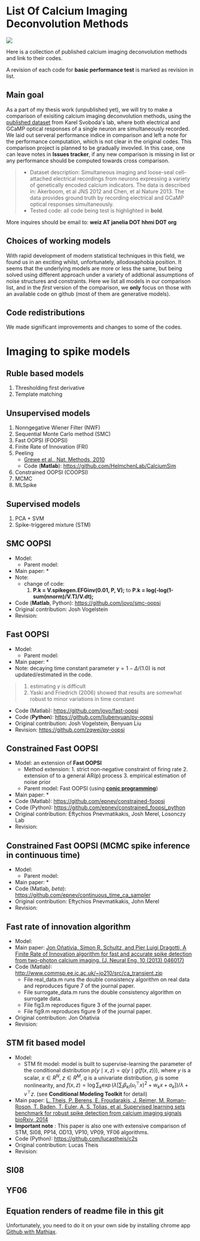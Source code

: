 # List Of Calcium Imaging Deconvolution Methods

[![](https://img.shields.io/badge/Channel-calcium2spike-blue.svg?style=popout-square&logo=slack)](https://ephys-imaging.slack.com/messages/CFPH4E859)

Here is a collection of published calcium imaging deconvolution methods and link to their codes.

A revision of each code for __basic performance test__ is marked as revision in list.

## Main goal

As a part of my thesis work (unpublished yet), we will try to make a comparison of exisiting calcium imaging deconvolution methods, using the [published dataset](http://crcns.org/data-sets/methods/cai-1) from Karel Svoboda's lab, where both electrical and GCaMP optical responses of a single neuron are simultaneously recorded. We laid out serveral performance indice in comparison and left a note for the performance computation, which is not clear in the original codes. This comparison project is planned to be gradually invovled. In this case, one can leave notes in __Issues tracker__, if any new comparison is missing in list or any performance should be computed towards cross comparison.

> * Dataset description: Simultaneous imaging and loose-seal cell-attached electrical recordings from neurons expressing a variety of genetically encoded calcium indicators. The data is described in: Akerboom, et al JNS 2012 and Chen, et al Nature 2013. The data provides ground truth by recording electrical and GCaMP optical responses simultaneously.
> * Tested code: all code being test is highlighted in __bold__.

More inquires should be email to: __weiz AT janelia DOT hhmi DOT org__

## Choices of working models
With rapid development of modern statistical techniques in this field, we found us in an exciting whilst, unfortunately, allodoxaphobia position. It seems that the underlying models are more or less the same, but being solved using different approach under a variety of addtional assumptions of noise structures and constraints. Here we list all models in our comparison list, and in the _first_ version of the comparison, we __only__ focus on those with an available code on github (most of them are generative models).

## Code redistributions
We made significant improvements and changes to some of the codes.

# Imaging to spike models

## Ruble based models
1. Thresholding first derivative
2. Template matching

## Unsupervised models
1. Nonngegative Wiener Filter (NWF)
1. Sequential Monte Carlo method (SMC)
1. Fast OOPSI (FOOPSI)
1. Finite Rate of Innovation (FRI)
1. Peeling
    * [Grewe et al., Nat. Methods, 2010](https://www.nature.com/articles/nmeth.1453)
    * Code (__Matlab__): https://github.com/HelmchenLab/CalciumSim
1. Constrained OOPSI (COOPSI)
1. MCMC
1. MLSpike

## Supervised models
1. PCA + SVM
1. Spike-triggered mixture (STM)

##  SMC OOPSI
* Model:
  * Parent model:
* Main paper:
  *
* Note:
  * change of code:
    1. __P.k = V.spikegen.EFGinv(0.01, P, V);__ to __P.k      = log(-log(1-sum(nnorm)/V.T)/V.dt);__
* Code (__Matlab__, Python): https://github.com/jovo/smc-oopsi
* Original contribution: Josh Vogelstein
* Revision:

##  Fast OOPSI
* Model:
  * Parent model:
* Main paper:
  *
* Note: decaying time constant parameter $\gamma = 1 - \Delta/(1.0)$ is not updated/estimated in the code.

>   1. estimating $\gamma$ is difficult
>   2. Yaski and Friedrich (2006) showed that results are somewhat robust to minor variations in time constant  

* Code (Matlab): https://github.com/jovo/fast-oopsi
* Code (__Python__): https://github.com/liubenyuan/py-oopsi
* Original contribution: Josh Vogelstein, Benyuan Liu
* Revision: https://github.com/zqwei/py-oopsi

##  Constrained Fast OOPSI
* Model: an extension of __Fast OOPSI__
	* Method extension:
			1. strict non-negative constraint of firing rate
			2. extension of  to a general AR(p) process
			3. empirical estimation of noise prior
  * Parent model: Fast OOPSI (using [__conic programming__](http://cvxopt.org/))
* Main paper:
  *
* Code (Matlab): https://github.com/epnev/constrained-foopsi
* Code (Python): https://github.com/epnev/constrained_foopsi_python
* Original contribution: Eftychios Pnevmatikakis, Josh Merel, Losonczy Lab
* Revision:

##  Constrained Fast OOPSI (MCMC spike inference in continuous time)
* Model:
  * Parent model:
* Main paper:
  *
* Code (Matlab, _beta_): https://github.com/epnev/continuous_time_ca_sampler
* Original contribution: Eftychios Pnevmatikakis, John Merel
* Revision:

## Fast rate of innovation algorithm
* Model:
* Main paper: [Jon Oñativia, Simon R. Schultz, and Pier Luigi Dragotti, A Finite Rate of Innovation algorithm for fast and accurate spike detection from two-photon calcium imaging. (J. Neural Eng. 10 (2013) 046017)](http://stacks.iop.org/1741-2552/10/046017)
* Code (Matlab): http://www.commsp.ee.ic.ac.uk/~jo210/src/ca_transient.zip
	* File real_data.m runs the double consistency algorithm on real data and reproduces figure 7 of the journal paper.
	* File surrogate_data.m runs the double consistency algorithm on surrogate data.
	* File fig3.m reproduces figure 3 of the journal paper.
	* File fig9.m reproduces figure 9 of the journal paper.
* Original contribution: Jon Oñativia
* Revision:

## STM fit based model
* Model:
	* STM fit model: model is built to supervise-learning the parameter of the conditional distribution $p(y \mid x, z) = q(y \mid g(f(x, z)))$, where $y$ is a scalar, $x \in R^N$, $z \in R^M$, $q$ is a univariate distribution, $g$ is some nonlinearity, and $f(x, z) = \log \sum_k \exp\left( \lambda \left[ \sum_l \beta_{kl} (u_l^\top x)^2 + w_k x + a_k \right] \right) / \lambda + v^\top z$. (see __Conditional Modeling Toolkit__ for detail)
* Main paper: [L. Theis, P. Berens, E. Froudarakis, J. Reimer, M. Roman-Roson, T. Baden, T. Euler, A. S. Tolias, et al.
Supervised learning sets benchmark for robust spike detection from calcium imaging signals
bioRxiv, 2014](http://bethgelab.org/publications/127/)
* __Important note__ : This paper is also one with extensive comparison of STM, SI08, PP14, OD13, VP10, VP09, YF06 algorithms.
* Code (Python): https://github.com/lucastheis/c2s
* Original contribution: Lucas Theis
* Revision:

## SI08

## YF06

## Equation renders of readme file in this git
Unfortunately, you need to do it on your own side by installing chrome app [Github with Mathjax](https://chrome.google.com/webstore/detail/github-with-mathjax/ioemnmodlmafdkllaclgeombjnmnbima).
